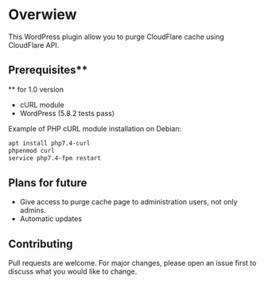 # Overwiew

This WordPress plugin allow you to purge CloudFlare cache using CloudFlare API.

## Prerequisites**
** for 1.0 version
- cURL module
- WordPress (5.8.2 tests pass)

Example of PHP cURL module installation on Debian:
```bash
apt install php7.4-curl
phpenmod curl
service php7.4-fpm restart
```

## Plans for future
- Give access to purge cache page to administration users, not only admins.
- Automatic updates

## Contributing
Pull requests are welcome. For major changes, please open an issue first to discuss what you would like to change.
